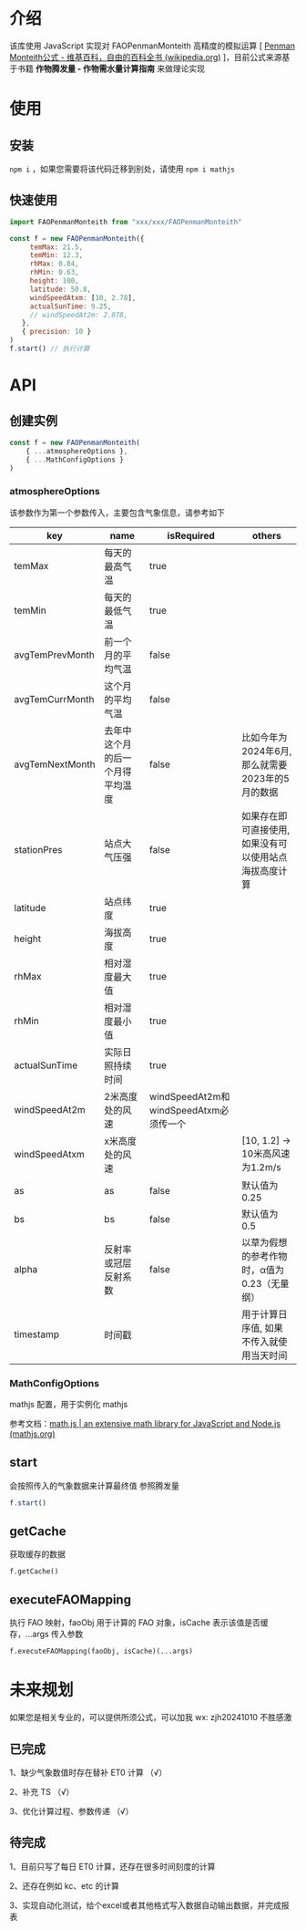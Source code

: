 # 介绍

该库使用 JavaScript 实现对 FAOPenmanMonteith 高精度的模拟运算 [ [Penman Monteith公式 - 维基百科，自由的百科全书 (wikipedia.org)](https://zh.wikipedia.org/wiki/Penman_Monteith公式) ]，目前公式来源基于书籍 **作物腾发量 - 作物需水量计算指南** 来做理论实现



# 使用

## 安装

`npm i` ，如果您需要将该代码迁移到别处，请使用 `npm i mathjs`



## 快速使用

```javascript
import FAOPenmanMonteith from "xxx/xxx/FAOPenmanMonteith"

const f = new FAOPenmanMonteith({
     temMax: 21.5,
     temMin: 12.3,
     rhMax: 0.84,
     rhMin: 0.63,
     height: 100,
     latitude: 50.8,
     windSpeedAtxm: [10, 2.78],
     actualSunTime: 9.25,
     // windSpeedAt2m: 2.078,
   },
   { precision: 10 }
)
f.start() // 执行计算
```



# API

## 创建实例

```javascript
const f = new FAOPenmanMonteith(
	{ ...atmosphereOptions }, 
	{ ...MathConfigOptions }
)
```



### atmosphereOptions

该参数作为第一个参数传入，主要包含气象信息，请参考如下

| key             | name                             | isRequired                             | others                                                 |
| --------------- | -------------------------------- | -------------------------------------- | ------------------------------------------------------ |
| temMax          | 每天的最高气温                   | true                                   |                                                        |
| temMin          | 每天的最低气温                   | true                                   |                                                        |
| avgTemPrevMonth | 前一个月的平均气温               | false                                  |                                                        |
| avgTemCurrMonth | 这个月的平均气温                 | false                                  |                                                        |
| avgTemNextMonth | 去年中这个月的后一个月得平均温度 | false                                  | 比如今年为2024年6月, 那么就需要2023年的5月的数据       |
| stationPres     | 站点大气压强                     | false                                  | 如果存在即可直接使用, 如果没有可以使用站点海拔高度计算 |
| latitude        | 站点纬度                         | true                                   |                                                        |
| height          | 海拔高度                         | true                                   |                                                        |
| rhMax           | 相对湿度最大值                   | true                                   |                                                        |
| rhMin           | 相对湿度最小值                   | true                                   |                                                        |
| actualSunTime   | 实际日照持续时间                 | true                                   |                                                        |
| windSpeedAt2m   | 2米高度处的风速                  | windSpeedAt2m和windSpeedAtxm必须传一个 |                                                        |
| windSpeedAtxm   | x米高度处的风速                  |                                        | [10, 1.2] -> 10米高风速为1.2m/s                        |
| as              | as                               | false                                  | 默认值为0.25                                           |
| bs              | bs                               | false                                  | 默认值为0.5                                            |
| alpha           | 反射率或冠层反射系数             | false                                  | 以草为假想的参考作物时，α值为0.23（无量纲）            |
| timestamp       | 时间戳                           |                                        | 用于计算日序值, 如果不传入就使用当天时间               |



### MathConfigOptions

mathjs 配置，用于实例化 mathjs

参考文档：[math.js | an extensive math library for JavaScript and Node.js (mathjs.org)](https://mathjs.org/docs/core/configuration.html)



## start

会按照传入的气象数据来计算最终值 参照腾发量

```javascript
f.start()
```



## getCache

获取缓存的数据

```
f.getCache()
```



## executeFAOMapping

执行 FAO 映射，faoObj  用于计算的 FAO 对象，isCache 表示该值是否缓存，...args 传入参数

```
f.executeFAOMapping(faoObj, isCache)(...args)
```



# 未来规划

如果您是相关专业的，可以提供所须公式，可以加我 wx: zjh20241010 不胜感激

## 已完成

1、缺少气象数值时存在替补 ET0 计算  （√）

2、补充 TS  （√）

3、优化计算过程、参数传递   （√）

## 待完成

1、目前只写了每日 ET0 计算，还存在很多时间刻度的计算

2、还存在例如 kc、etc 的计算

3、实现自动化测试，给个excel或者其他格式写入数据自动输出数据，并完成报表



